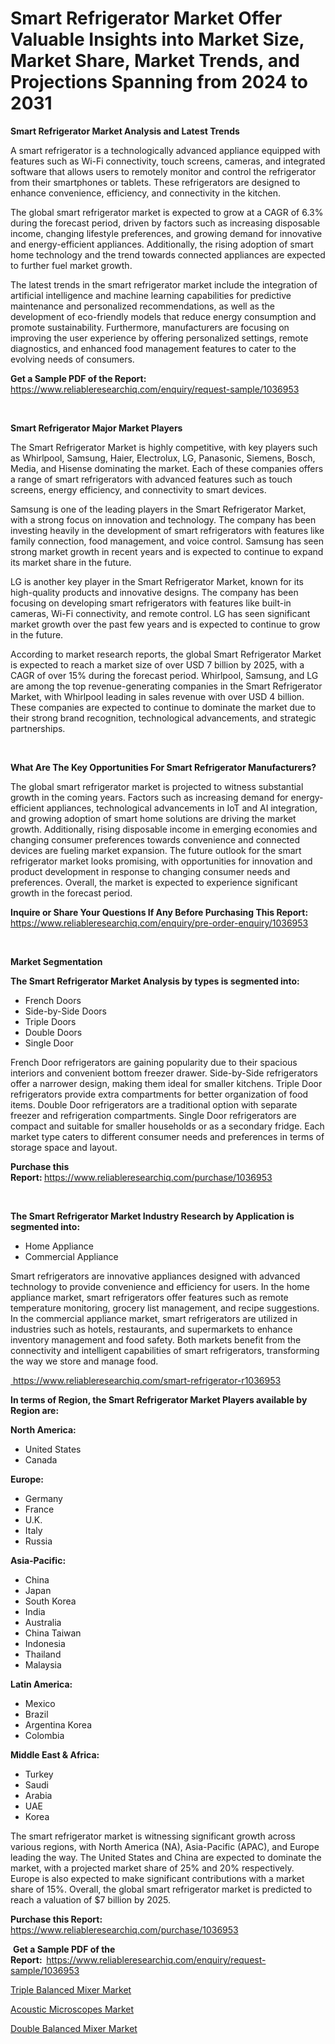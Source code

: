 <p><h1>Smart Refrigerator Market Offer Valuable Insights into Market Size, Market Share, Market Trends, and Projections Spanning from 2024 to 2031</h1></p><p><strong>Smart Refrigerator Market Analysis and Latest Trends</strong></p>
<p><p>A smart refrigerator is a technologically advanced appliance equipped with features such as Wi-Fi connectivity, touch screens, cameras, and integrated software that allows users to remotely monitor and control the refrigerator from their smartphones or tablets. These refrigerators are designed to enhance convenience, efficiency, and connectivity in the kitchen.</p><p>The global smart refrigerator market is expected to grow at a CAGR of 6.3% during the forecast period, driven by factors such as increasing disposable income, changing lifestyle preferences, and growing demand for innovative and energy-efficient appliances. Additionally, the rising adoption of smart home technology and the trend towards connected appliances are expected to further fuel market growth.</p><p>The latest trends in the smart refrigerator market include the integration of artificial intelligence and machine learning capabilities for predictive maintenance and personalized recommendations, as well as the development of eco-friendly models that reduce energy consumption and promote sustainability. Furthermore, manufacturers are focusing on improving the user experience by offering personalized settings, remote diagnostics, and enhanced food management features to cater to the evolving needs of consumers.</p></p>
<p><strong>Get a Sample PDF of the Report:&nbsp;</strong> <a href="https://www.reliableresearchiq.com/enquiry/request-sample/1036953">https://www.reliableresearchiq.com/enquiry/request-sample/1036953</a></p>
<p>&nbsp;</p>
<p><strong>Smart Refrigerator Major Market Players</strong></p>
<p><p>The Smart Refrigerator Market is highly competitive, with key players such as Whirlpool, Samsung, Haier, Electrolux, LG, Panasonic, Siemens, Bosch, Media, and Hisense dominating the market. Each of these companies offers a range of smart refrigerators with advanced features such as touch screens, energy efficiency, and connectivity to smart devices.</p><p>Samsung is one of the leading players in the Smart Refrigerator Market, with a strong focus on innovation and technology. The company has been investing heavily in the development of smart refrigerators with features like family connection, food management, and voice control. Samsung has seen strong market growth in recent years and is expected to continue to expand its market share in the future.</p><p>LG is another key player in the Smart Refrigerator Market, known for its high-quality products and innovative designs. The company has been focusing on developing smart refrigerators with features like built-in cameras, Wi-Fi connectivity, and remote control. LG has seen significant market growth over the past few years and is expected to continue to grow in the future.</p><p>According to market research reports, the global Smart Refrigerator Market is expected to reach a market size of over USD 7 billion by 2025, with a CAGR of over 15% during the forecast period. Whirlpool, Samsung, and LG are among the top revenue-generating companies in the Smart Refrigerator Market, with Whirlpool leading in sales revenue with over USD 4 billion. These companies are expected to continue to dominate the market due to their strong brand recognition, technological advancements, and strategic partnerships.</p></p>
<p>&nbsp;</p>
<p><strong>What Are The Key Opportunities For Smart Refrigerator Manufacturers?</strong></p>
<p><p>The global smart refrigerator market is projected to witness substantial growth in the coming years. Factors such as increasing demand for energy-efficient appliances, technological advancements in IoT and AI integration, and growing adoption of smart home solutions are driving the market growth. Additionally, rising disposable income in emerging economies and changing consumer preferences towards convenience and connected devices are fueling market expansion. The future outlook for the smart refrigerator market looks promising, with opportunities for innovation and product development in response to changing consumer needs and preferences. Overall, the market is expected to experience significant growth in the forecast period.</p></p>
<p><strong>Inquire or Share Your Questions If Any Before Purchasing This Report:</strong> <a href="https://www.reliableresearchiq.com/enquiry/pre-order-enquiry/1036953">https://www.reliableresearchiq.com/enquiry/pre-order-enquiry/1036953</a></p>
<p>&nbsp;</p>
<p><strong>Market Segmentation</strong></p>
<p><strong>The Smart Refrigerator Market Analysis by types is segmented into:</strong></p>
<p><ul><li>French Doors</li><li>Side-by-Side Doors</li><li>Triple Doors</li><li>Double Doors</li><li>Single Door</li></ul></p>
<p><p>French Door refrigerators are gaining popularity due to their spacious interiors and convenient bottom freezer drawer. Side-by-Side refrigerators offer a narrower design, making them ideal for smaller kitchens. Triple Door refrigerators provide extra compartments for better organization of food items. Double Door refrigerators are a traditional option with separate freezer and refrigeration compartments. Single Door refrigerators are compact and suitable for smaller households or as a secondary fridge. Each market type caters to different consumer needs and preferences in terms of storage space and layout.</p></p>
<p><strong>Purchase this Report:&nbsp;</strong><a href="https://www.reliableresearchiq.com/purchase/1036953">https://www.reliableresearchiq.com/purchase/1036953</a></p>
<p>&nbsp;</p>
<p><strong>The Smart Refrigerator Market Industry Research by Application is segmented into:</strong></p>
<p><ul><li>Home Appliance</li><li>Commercial Appliance</li></ul></p>
<p><p>Smart refrigerators are innovative appliances designed with advanced technology to provide convenience and efficiency for users. In the home appliance market, smart refrigerators offer features such as remote temperature monitoring, grocery list management, and recipe suggestions. In the commercial appliance market, smart refrigerators are utilized in industries such as hotels, restaurants, and supermarkets to enhance inventory management and food safety. Both markets benefit from the connectivity and intelligent capabilities of smart refrigerators, transforming the way we store and manage food.</p></p>
<p><a href="https://www.reliableresearchiq.com/smart-refrigerator-r1036953">&nbsp;https://www.reliableresearchiq.com/smart-refrigerator-r1036953</a></p>
<p><strong>In terms of Region, the Smart Refrigerator Market Players available by Region are:</strong></p>
<p>
    <p> <strong> North America: </strong>
        <ul>
            <li>United States</li>
            <li>Canada</li>
        </ul>
        </p> 
    <p> <strong> Europe: </strong>
        <ul>
            <li>Germany</li>
            <li>France</li>
            <li>U.K.</li>
            <li>Italy</li>
            <li>Russia</li>
        </ul>
        </p> 
    <p> <strong> Asia-Pacific: </strong>
        <ul>
            <li>China</li>
            <li>Japan</li>
            <li>South Korea</li>
            <li>India</li>
            <li>Australia</li>
            <li>China Taiwan</li>
            <li>Indonesia</li>
            <li>Thailand</li>
            <li>Malaysia</li>
        </ul>
        </p> 
    <p> <strong> Latin America: </strong>
        <ul>
            <li>Mexico</li>
            <li>Brazil</li>
            <li>Argentina Korea</li>
            <li>Colombia</li>
        </ul>
        </p> 
    <p> <strong> Middle East & Africa: </strong>
        <ul>
            <li>Turkey</li>
            <li>Saudi</li>
            <li>Arabia</li>
            <li>UAE</li>
            <li>Korea</li>
        </ul>
    </p>
    </p>
<p><p>The smart refrigerator market is witnessing significant growth across various regions, with North America (NA), Asia-Pacific (APAC), and Europe leading the way. The United States and China are expected to dominate the market, with a projected market share of 25% and 20% respectively. Europe is also expected to make significant contributions with a market share of 15%. Overall, the global smart refrigerator market is predicted to reach a valuation of $7 billion by 2025.</p></p>
<p><strong>Purchase this Report: </strong><a href="https://www.reliableresearchiq.com/purchase/1036953">https://www.reliableresearchiq.com/purchase/1036953</a></p>
<p>&nbsp;<strong>Get a Sample PDF of the Report:&nbsp;&nbsp;</strong><a href="https://www.reliableresearchiq.com/enquiry/request-sample/1036953">https://www.reliableresearchiq.com/enquiry/request-sample/1036953</a></p>
<p><strong></strong></p>
<p><p><a href="https://github.com/ValentineMike02/Market-Research-Report-List-1/blob/main/triple-balanced-mixer-market.md">Triple Balanced Mixer Market</a></p><p><a href="https://view.publitas.com/reportprime-1/exploring-acoustic-microscopes-market-dynamics-global-trends-and-future-growth-prospects-2024-2031-covered-in-198-pages/">Acoustic Microscopes Market</a></p><p><a href="https://github.com/JosephMorgnlvXXff/Market-Research-Report-List-1/blob/main/double-balanced-mixer-market.md">Double Balanced Mixer Market</a></p></p>